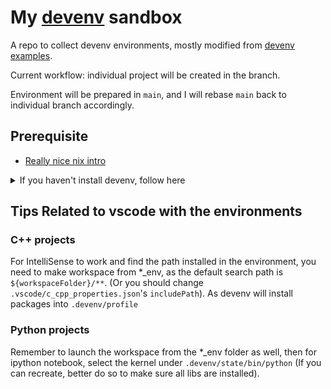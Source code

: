 # My [devenv](https://devenv.sh/) sandbox

A repo to collect devenv environments, mostly modified from [devenv examples](https://github.com/cachix/devenv/tree/main/examples).

Current workflow: individual project will be created in the branch.

Environment will be prepared in `main`, and I will rebase `main` back to individual branch accordingly.

## Prerequisite

- [Really nice nix intro](https://youtu.be/5D3nUU1OVx8?si=OZ2PhDdZtvFGXn0q)

<details>
  <summary>If you haven't install devenv, follow here</summary>

### Install nix

```bash
curl -L https://raw.githubusercontent.com/NixOS/experimental-nix-installer/main/nix-installer.sh | sh -s install
```

### Enable nix flake

```bash
touch ~/.config/nix/nix.conf
echo "extra-experimental-features = nix-command flakes" >> ~/.config/nix/nix.conf
```

### Install direnv

```bash
# install direnv
curl -sfL https://direnv.net/install.sh | bash
# Add the following line at the end of the ~/.bashrc file:
# eval "$(direnv hook bash)"
```

- vscode - install `mkhl.direnv` extension
- (By doing so, vscode ipython notebook can find the virtual env set up correctly)

### Install devenv

```bash
# install devenv
nix-env -iA devenv -f https://github.com/NixOS/nixpkgs/tarball/nixpkgs-unstable
```

### Upgrade devenv

not so sure, above install use nix-env, but maybe sometime later I use nix profile for something, and nix-env is no longer usable.
eventually I do below ...

```bash
nix profile list | grep devenv   -A 1 -B2
Index:              0
Store paths:        /nix/store/24yzpf9qjfn599dsq92sllxx3wdnpznr-devenv-1.1

nix profile remove 0 #  the Index from above
nix profile install nixpkgs#devenv -I nixpkgs=channel:unstable

nix profile list | grep devenv   -A 1 -B2
Index:              1
Flake attribute:    legacyPackages.x86_64-linux.devenv
Locked flake URL:   github:NixOS/nixpkgs/eeeb90a1dd3c9bea3afdbc76fd34d0fb2a727c7a
Store paths:        /nix/store/5fm2f0n3839sdh9qlyh8b6ykqlravr9i-devenv-1.3
```

### Devenv quick tips

- `devenv shell` activates your developer environment.
- `devenv test` builds your developer environment and makes sure that all checks pass. Useful to run in your continuous integration environment.
- `devenv search <NAME>` searches packages matching NAME in Nixpkgs input.
- `devenv update` updates and pins inputs from devenv.yaml into devenv.lock.
- `devenv gc` deletes unused environments to save disk space.
- `devenv up` starts processes.

</details>

## Tips Related to vscode with the environments

### C++ projects

For IntelliSense to work and find the path installed in the environment, you need to make workspace from *_env, as the default search path is `${workspaceFolder}/**`. (Or you should change `.vscode/c_cpp_properties.json`'s `includePath`). As devenv will install packages into `.devenv/profile`

### Python projects

Remember to launch the workspace from the *_env folder as well, then for ipython notebook, select the kernel under `.devenv/state/bin/python` (If you can recreate, better do so to make sure all libs are installed).

